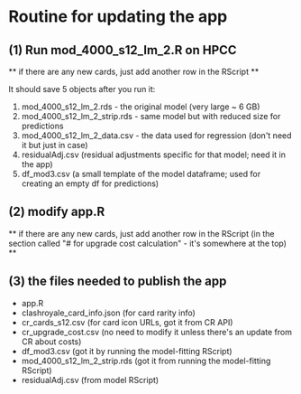 # Routine for updating the app

## (1) Run mod_4000_s12_lm_2.R on HPCC

** if there are any new cards, just add another row in the RScript **

It should save 5 objects after you run it:
  1. mod_4000_s12_lm_2.rds - the original model (very large ~ 6 GB)
  2. mod_4000_s12_lm_2_strip.rds - same model but with reduced size for predictions
  3. mod_4000_s12_lm_2_data.csv - the data used for regression (don't need it but just in case)
  4. residualAdj.csv (residual adjustments specific for that model; need it in the app)
  5. df_mod3.csv (a small template of the model dataframe; used for creating an empty df for predictions)
  
  
## (2) modify app.R

** if there are any new cards, just add another row in the RScript (in the section called "# for upgrade cost calculation" - it's somewhere at the top) **


## (3) the files needed to publish the app
 - app.R
 - clashroyale_card_info.json (for card rarity info)
 - cr_cards_s12.csv (for card icon URLs, got it from CR API)
 - cr_upgrade_cost.csv (no need to modify it unless there's an update from CR about costs)
 - df_mod3.csv (got it by running the model-fitting RScript)
 - mod_4000_s12_lm_2_strip.rds (got it from running the model-fitting RScript)
 - residualAdj.csv (from model RScript)
 
 
 
 
 
 
 
 